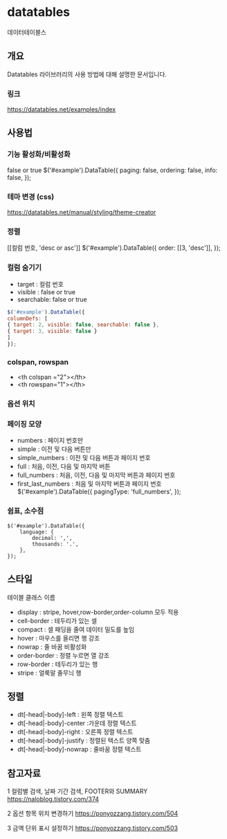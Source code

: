 # datatables
데이터테이블스 
## 개요
Datatables 라이브러리의 사용 방법에 대해 설명한 문서입니다.
### 링크  
https://datatables.net/examples/index
## 사용법
### 기능 활성화/비활성화 
false or true
    $('#example').DataTable({
    paging: false,
    ordering: false,
    info: false,
    });
### 테마 변경 (css)
https://datatables.net/manual/styling/theme-creator

### 정렬 
&#91;&#91;컬럼 번호, 'desc or asc'&#93;&#93;
    $('#example').DataTable({
        order: &#91;&#91;3, 'desc'&#93;&#93;,
    });

### 컬럼 숨기기
* target : 컬럼 번호
* visible : false or true
* searchable: false or true
 
```javascript
$('#example').DataTable({
columnDefs: [
{ target: 2, visible: false, searchable: false },
{ target: 3, visible: false }
]
});
```

### colspan, rowspan 
* &lt;th colspan ="2"&gt;&lt;/th&gt;
* &lt;th rowspan="1"&gt;&lt;/th&gt;

### 옵션 위치 

### 페이징 모양
* numbers  : 페이지 번호만
* simple : 이전 및 다음 버튼만
* simple_numbers : 이전 및 다음 버튼과 페이지 번호
* full : 처음, 이전, 다음 및 마지막 버튼
* full_numbers : 처음, 이전, 다음 및 마지막 버튼과 페이지 번호
* first_last_numbers : 처음 및 마지막 버튼과 페이지 번호
    $('#example').DataTable({
        pagingType: 'full_numbers',
    });
### 쉼표, 소수점
    $('#example').DataTable({
        language: {
            decimal: ',',
            thousands: '.',
        },
    });

## 스타일
테이블 클래스 이름

* display : stripe, hover,row-border,order-column 모두 적용
* cell-border : 테두리가 있는 셀
* compact : 셀 패딩을 줄여 데이터 밀도를 높임
* hover : 마우스를 올리면 행 강조
* nowrap : 줄 바꿈 비활성화
* order-border : 정렬 누르면 열 강조
* row-border : 테두리가 있는 행
* stripe : 얼룩말 줄무늬 행

## 정렬 
* dt[-head|-body]-left : 왼쪽 정렬 텍스트
* dt[-head|-body]-center :가운데 정렬 텍스트
* dt[-head|-body]-right : 오른쪽 정렬 텍스트
* dt[-head|-body]-justify : 정렬된 텍스트 양쪽 맞춤
* dt[-head|-body]-nowrap : 줄바꿈 정렬 텍스트

## 참고자료

1 컬럼별 검색, 날짜 기간 검색, FOOTER와 SUMMARY
https://naloblog.tistory.com/374

2 옵션 항목 위치 변경하기
https://ponyozzang.tistory.com/504

3 금액 단위 표시 설정하기
https://ponyozzang.tistory.com/503
